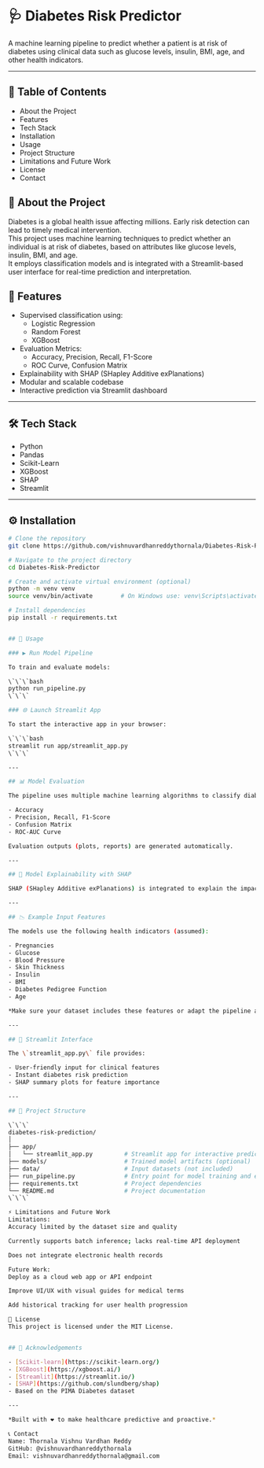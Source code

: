 # 🩺 Diabetes Risk Predictor

A machine learning pipeline to predict whether a patient is at risk of diabetes using clinical data such as glucose levels, insulin, BMI, age, and other health indicators.

---
## 📑 Table of Contents  
- About the Project   
- Features  
- Tech Stack  
- Installation  
- Usage  
- Project Structure  
- Limitations and Future Work  
- License  
- Contact

## 📖 About the Project  
Diabetes is a global health issue affecting millions. Early risk detection can lead to timely medical intervention.  
This project uses machine learning techniques to predict whether an individual is at risk of diabetes, based on attributes like glucose levels, insulin, BMI, and age.  
It employs classification models and is integrated with a Streamlit-based user interface for real-time prediction and interpretation.

## 🚀 Features

- Supervised classification using:
  - Logistic Regression
  - Random Forest
  - XGBoost
- Evaluation Metrics:
  - Accuracy, Precision, Recall, F1-Score
  - ROC Curve, Confusion Matrix
- Explainability with SHAP (SHapley Additive exPlanations)
- Modular and scalable codebase
- Interactive prediction via Streamlit dashboard

---

## 🛠️ Tech Stack  
- Python  
- Pandas  
- Scikit-Learn  
- XGBoost  
- SHAP  
- Streamlit  

---

## ⚙️ Installation  
```bash
# Clone the repository  
git clone https://github.com/vishnuvardhanreddythornala/Diabetes-Risk-Predictor.git

# Navigate to the project directory  
cd Diabetes-Risk-Predictor

# Create and activate virtual environment (optional)  
python -m venv venv  
source venv/bin/activate        # On Windows use: venv\Scripts\activate

# Install dependencies  
pip install -r requirements.txt 


## 🧪 Usage

### ▶️ Run Model Pipeline

To train and evaluate models:

\`\`\`bash
python run_pipeline.py
\`\`\`

### 🌐 Launch Streamlit App

To start the interactive app in your browser:

\`\`\`bash
streamlit run app/streamlit_app.py
\`\`\`

---

## 📊 Model Evaluation

The pipeline uses multiple machine learning algorithms to classify diabetes risk and evaluates their performance using:

- Accuracy
- Precision, Recall, F1-Score
- Confusion Matrix
- ROC-AUC Curve

Evaluation outputs (plots, reports) are generated automatically.

---

## 🧠 Model Explainability with SHAP

SHAP (SHapley Additive exPlanations) is integrated to explain the impact of each feature on the prediction. This improves trust and interpretability in the model’s decisions.

---

## 📉 Example Input Features

The models use the following health indicators (assumed):

- Pregnancies
- Glucose
- Blood Pressure
- Skin Thickness
- Insulin
- BMI
- Diabetes Pedigree Function
- Age

*Make sure your dataset includes these features or adapt the pipeline accordingly.*

---

## 🎨 Streamlit Interface

The \`streamlit_app.py\` file provides:

- User-friendly input for clinical features
- Instant diabetes risk prediction
- SHAP summary plots for feature importance

---

## 📁 Project Structure

\`\`\`
diabetes-risk-prediction/
│
├── app/
│   └── streamlit_app.py         # Streamlit app for interactive prediction
├── models/                      # Trained model artifacts (optional)
├── data/                        # Input datasets (not included)
├── run_pipeline.py              # Entry point for model training and evaluation
├── requirements.txt             # Project dependencies
└── README.md                    # Project documentation
\`\`\`

⚡ Limitations and Future Work
Limitations:
Accuracy limited by the dataset size and quality

Currently supports batch inference; lacks real-time API deployment

Does not integrate electronic health records

Future Work:
Deploy as a cloud web app or API endpoint

Improve UI/UX with visual guides for medical terms

Add historical tracking for user health progression

📜 License
This project is licensed under the MIT License.


## 🙌 Acknowledgements

- [Scikit-learn](https://scikit-learn.org/)
- [XGBoost](https://xgboost.ai/)
- [Streamlit](https://streamlit.io/)
- [SHAP](https://github.com/slundberg/shap)
- Based on the PIMA Diabetes dataset

---

*Built with ❤️ to make healthcare predictive and proactive.*

📞 Contact
Name: Thornala Vishnu Vardhan Reddy
GitHub: @vishnuvardhanreddythornala
Email: vishnuvardhanreddythornala@gmail.com

